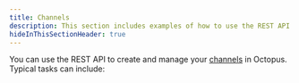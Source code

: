 ```yaml
---
title: Channels
description: This section includes examples of how to use the REST API to create and manage channels in Octopus.
hideInThisSectionHeader: true
---
```


You can use the REST API to create and manage your [channels](/docs/releases/channels/index.md) in Octopus. Typical tasks can include:

